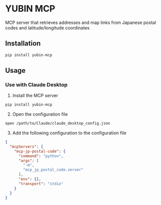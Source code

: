 # YUBIN MCP

MCP server that retrieves addresses and map links from Japanese postal codes and latitude/longitude coordinates

## Installation

```bash
pip install yubin-mcp
```

## Usage

### Use with Claude Desktop

1. Install the MCP server

```bash
pip install yubin-mcp
```

2. Open the configuration file
```bash
open /path/to/Claude/claude_desktop_config.json
```

3. Add the following configuration to the configuration file

```json
{
  "mcpServers": {
    "mcp-jp-postal-code": {
      "command": "python",
      "args": [
        "-m",
        "mcp_jp_postal_code.server"
      ],
      "env": {},
      "transport": "stdio"
    }
  }
}
```
